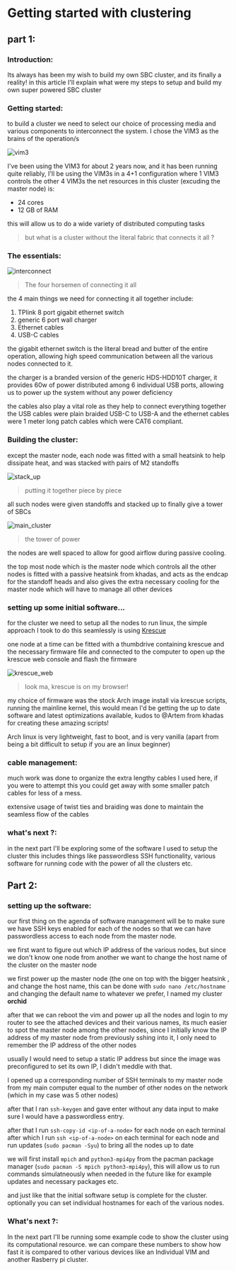 # Getting started with clustering 
## part 1:

### Introduction:
Its always has been my wish to build my own SBC cluster, and its finally a reality!
in this article I'll explain what were my steps to setup and build my own super powered SBC cluster

### Getting started:
to build a cluster we need to select our choice of processing media and 
various components to interconnect the system.
I chose the VIM3 as the brains of the operation/s

![vim3](vim3.jpg "vim3")

I've been using the VIM3 for about 2 years now, and it has been running quite reliably,
I'll be using the VIM3s in a 4+1 configuration where 1 VIM3 controls the other 4 VIM3s
the net resources in this cluster (excuding the master node) is:

* 24 cores
* 12 GB of RAM

this will allow us to do a wide variety of distributed computing tasks

> but what is a cluster without the literal fabric that connects it all ?

### The essentials:
![interconnect](essentials.png "essentials")

> The four horsemen of connecting it all

the 4 main things we need for connecting it all together include:

1. TPlink 8 port gigabit ethernet switch
2. generic 6 port wall charger
3. Ethernet cables
4. USB-C cables

the gigabit ethernet switch is the literal bread and butter of the entire operation, 
allowing high speed communication between all the various nodes connected to it.

the charger is a branded version of the generic HDS-HDD10T charger, 
it provides 60w of power distributed among 6 individual USB ports, 
allowing us to power up the system without any power deficiency

the cables also play a vital role as they help to connect everything together
the USB cables were plain braided USB-C to USB-A and
the ethernet cables were 1 meter long patch cables which were CAT6 compliant.

### Building the cluster:
except the master node, each node was fitted with a small heatsink to help dissipate heat, 
and was stacked with pairs of M2 standoffs

![stack_up](stack_up.png "stacked up node")

> putting it together piece by piece

all such nodes were given standoffs and stacked up to finally give a tower of SBCs

![main_cluster](main_cluster.png "main cluster")

> the tower of power

the nodes are well spaced to allow for good airflow during passive cooling.

the top most node which is the master node which controls all the other 
nodes is fitted with a passive heatsink from khadas, and acts as the 
endcap for the standoff heads and also gives the extra necessary cooling 
for the master node which will have to manage all other devices

### setting up some initial software...
for the cluster we need to setup all the nodes to run linux, the simple 
approach I took to do this seamlessly is using [Krescue](https://docs.khadas.com/vim3/Krescue.html)

one node at a time can be fitted with a thumbdrive containing krescue and 
the necessary firmware file and connected to the computer to open up the 
krescue web console and flash the firmware

![krescue_web](krescue_web.png "krescue web client")

> look ma, krescue is on my browser!

my choice of firmware was the stock Arch image install via krescue scripts, 
running the mainline kernel, this would mean I'd be getting the up to date 
software and latest optimizations available, kudos to @Artem from khadas 
for creating these amazing scripts!

Arch linux is very lightweight, fast to boot, and is very vanilla (apart 
from being a bit difficult to setup if you are an linux beginner)

### cable management:
much work was done to organize the extra lengthy cables I used here, if 
you were to attempt this you could get away with some smaller patch cables 
for less of a mess.

extensive usage of twist ties and braiding was done to maintain the 
seamless flow of the cables

### what's next ?:
in the next part I'll be exploring some of the software I used to setup 
the cluster this includes things like passwordless SSH functionality, 
various software for running code with the power of all the clusters etc. 

## Part 2:

### setting up the software:

our first thing on the agenda of software management will be to make sure 
we have SSH keys enabled for each of the nodes so that we can have 
passwordless access to each node from the master node.

we first want to figure out which IP address of the various nodes, but 
since we don't know one node from another we want to change the host name 
of the cluster on the master node

we first power up the master node (the one on top with the bigger heatsink , 
and change the host name, this can be done with 
`sudo nano /etc/hostname` and changing the default name to whatever we 
prefer, I named my cluster **orchid** 

after that we can reboot the vim and power up all the nodes and login to
my router to see the attached devices and their various names, its much 
easier to spot the master node among the other nodes, since I initially 
know the IP address of my master node from previously sshing into it, I 
only need to remember the IP address of the other nodes

usually I would need to setup a static IP address but since the image was
preconfigured to set its own IP, I didn't meddle with that.

I opened up a corresponding number of SSH terminals to my master node from 
my main computer equal to the number of other nodes on the network (which 
in my case was 5 other nodes)

after that I ran `ssh-keygen` and gave enter without any data input to
make sure I would have a passwordless entry.

after that I run `ssh-copy-id <ip-of-a-node>` for each node on each 
terminal after which I run `ssh <ip-of-a-node>` on each terminal for each 
node and run updates (`sudo pacman -Syu`) to bring all 
the nodes up to date

we will first install `mpich` and `python3-mpi4py` from the pacman package 
manager (`sudo pacman -S mpich python3-mpi4py`), this will allow us to 
run commands simulatneously when needed in the future like for example 
updates and necessary packages etc.

and just like that the initial software setup is complete for the cluster.
optionally you can set individual hostnames for each of the various nodes.

### What's next ?:
In the next part I'll be running some example code to show the cluster 
using its computational resource. we can compare these numbers to show how 
fast it is compared to other various devices like an Individual VIM and 
another Rasberry pi cluster.